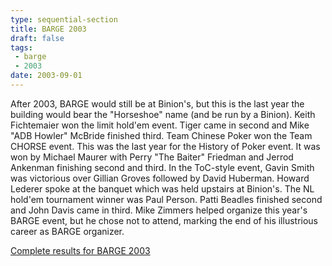 ```yaml
---
type: sequential-section
title: BARGE 2003
draft: false
tags:
 - barge
 - 2003
date: 2003-09-01
---
```


After 2003, BARGE would still be at Binion's, but this is the last
year the building would bear the &quot;Horseshoe&quot; name (and be run by a
Binion). Keith Fichtemaier won the limit hold'em event. Tiger came in second
and Mike &quot;ADB Howler&quot; McBride finished third. Team Chinese Poker won
the Team CHORSE event. This was the last year for the History of Poker
event. It was won by Michael Maurer with Perry &quot;The Baiter&quot; Friedman
and Jerrod Ankenman finishing second and third. In the ToC-style event, Gavin
Smith was victorious over Gillian Groves followed by David Huberman. Howard
Lederer spoke at the banquet which was held upstairs at Binion's. The NL
hold'em tournament winner was Paul Person. Patti Beadles finished second and
John Davis came in third. Mike Zimmers helped organize this year's BARGE event,
but he chose not to attend, marking the end of his illustrious career as BARGE
organizer.

[Complete results for BARGE 2003](/barge/results/2003)
